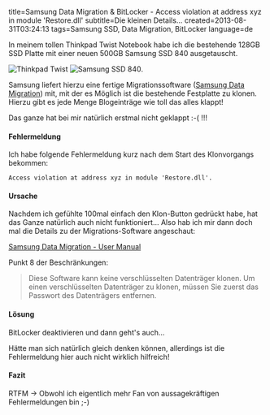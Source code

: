 title=Samsung Data Migration & BitLocker - Access violation at address xyz in module 'Restore.dll'
subtitle=Die kleinen Details...
created=2013-08-31T03:24:13
tags=Samsung SSD, Data Migration, BitLocker
language=de

In meinem tollen Thinkpad Twist Notebook habe ich die bestehende 128GB SSD Platte mit einer neuen 500GB Samsung SSD 840 ausgetauscht.

![Thinkpad Twist](http://blog.matthias-reining.com/img/article-images/thinkpad-twist.jpg "Thinkpad Twist")
![Samsung SSD 840](http://blog.matthias-reining.com/img/article-images/samsung-ssd-840.jpg "Samsung SSD 840").

Samsung liefert hierzu eine fertige Migrationssoftware ([Samsung Data Migration](http://www.samsung.com/global/business/semiconductor/samsungssd/downloads.html "Samsung Data Migration")) mit, mit der es Möglich ist die bestehende Festplatte zu klonen. Hierzu gibt es jede Menge Blogeinträge wie toll das alles klappt!

Das ganze hat bei mir natürlich erstmal nicht geklappt :-( !!!

#### Fehlermeldung

Ich habe folgende Fehlermeldung kurz nach dem Start des Klonvorgangs bekommen:
 

	Access violation at address xyz in module 'Restore.dll'.

#### Ursache

Nachdem ich gefühlte 100mal einfach den Klon-Button gedrückt habe, hat das Ganze natürlich auch nicht funktioniert... Also hab ich mir dann doch mal die Details zu der Migrations-Software angeschaut:

[Samsung Data Migration - User Manual](http://www.samsung.com/global/business/semiconductor/samsungssd/downloads/Samsung_SSD_Data_Migration_User_Manual_German_v2.pdf)

Punkt 8 der Beschränkungen:

> Diese Software kann keine verschlüsselten Datenträger klonen. Um einen 
> verschlüsselten Datenträger zu klonen, müssen Sie zuerst das Passwort des 
> Datenträgers entfernen.

#### Lösung

BitLocker deaktivieren und dann geht's auch...

Hätte man sich natürlich gleich denken können, allerdings ist die Fehlermeldung hier auch nicht wirklich hilfreich!

#### Fazit

RTFM -> Obwohl ich eigentlich mehr Fan von aussagekräftigen Fehlermeldungen bin ;-) 
